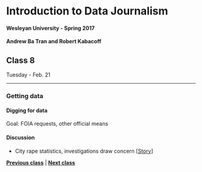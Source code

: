 # Introduction to Data Journalism
  
#### Wesleyan University - Spring 2017
  
**Andrew Ba Tran and Robert Kabacoff**
  
## Class 8
Tuesday - Feb. 21
                             
----
                             
### Getting data
                             
#### Digging for data
                             
Goal: FOIA requests, other official means
                             
#### Discussion

    
* City rape statistics, investigations draw concern [[Story](http://www.baltimoresun.com/news/bs-md-ci-rapes-20100519-story.html)]
                                 
                   
**[Previous class](class7.md)** | **[Next class](class9.md)**
